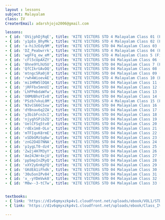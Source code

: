 ```yaml
--- 
layout : lessons 
subject: Malayalam
class: IV
CreaterEmail: adarshjojo2006@gmail.com

lessons: 
- { id: 'OVijphDjRqE', title: 'KITE VICTERS STD 4 Malayalam Class 01 (First Bell-ഫസ്റ്റ് ബെല്‍)' }
- { id: 'y1pEo_BhyMk', title: 'KITE VICTERS STD 4 Malayalam Class 02 (First Bell-ഫസ്റ്റ് ബെല്‍)' }
- { id: 'a-hi3zEdy9M', title: 'KITE VICTERS STD 04 Malayalam Class 03 (First Bell-ഫസ്റ്റ് ബെല്‍)' }
- { id: 'DZ_Peabwrrk', title: 'KITE VICTERS STD 4 Malayalam Class 04 (First Bell-ഫസ്റ്റ് ബെല്‍)' }
- { id: 'wgFFq_ew_eM', title: 'KITE VICTERS STD 4 Malayalam Class 5 (First Bell-ഫസ്റ്റ് ബെല്‍)' }
- { id: 'cFl5cUpAXZY', title: 'KITE VICTERS STD 04 Malayalam Class 06 (First Bell-ഫസ്റ്റ് ബെല്‍)' }
- { id: '8hne9YLhUSU', title: 'KITE VICTERS STD 04 Malayalam Class 7 (First Bell-ഫസ്റ്റ് ബെല്‍)' }
- { id: 'QfCIkrUAvDQ', title: 'KITE VICTERS STD 04 Malayalam Class 08 (First Bell-ഫസ്റ്റ് ബെല്‍)' }
- { id: 'mtngcSRa0j8', title: 'KITE VICTERS STD 04 Malayalam Class 09 (First Bell-ഫസ്റ്റ് ബെല്‍)' }
- { id: 'rwh4WioevAE', title: 'KITE VICTERS STD 4 Malayalam Class 10 (First Bell-ഫസ്റ്റ് ബെല്‍)' }
- { id: 'mi1HRW5lDQA', title: 'KITE VICTERS STD 04 Malayalam Class 11 (First Bell-ഫസ്റ്റ് ബെല്‍)' }
- { id: 'jRFFbx5mnUI', title: 'KITE VICTERS STD 04 Malayalam Class 12 (First Bell-ഫസ്റ്റ് ബെല്‍)' }
- { id: 'LhPPmbdaWfw', title: 'KITE VICTERS STD 04 Malayalam Class 13 (First Bell-ഫസ്റ്റ് ബെല്‍)' }
- { id: 'O0MUBhoYIv8', title: 'KITE VICTERS STD 04 Malayalam Class 14 (First Bell-ഫസ്റ്റ് ബെല്‍)' }
- { id: 'PSzb7vkuL0M', title: 'KITE VICTERS STD 4 Malayalam Class 15 (First Bell-ഫസ്റ്റ് ബെല്‍)' }
- { id: 'N3vCG66CSxw', title: 'KITE VICTERS STD 04 Malayalam Class 16 (First Bell-ഫസ്റ്റ് ബെല്‍)' }
- { id: 'dYBnav6q2ZA', title: 'KITE VICTERS STD 04 Malayalam Class 17 (First Bell-ഫസ്റ്റ് ബെല്‍)' }
- { id: 'y3bibFcn3cI', title: 'KITE VICTERS STD 04 Malayalam Class 18 (First Bell-ഫസ്റ്റ് ബെല്‍)' }
- { id: 'njyghSPibZQ', title: 'KITE VICTERS STD 04 Malayalam Class 19 (First Bell-ഫസ്റ്റ് ബെല്‍)' }
- { id: 'UelCFSq5tv0', title: 'KITE VICTERS STD 04 Malayalam Class 20 (First Bell-ഫസ്റ്റ് ബെല്‍)' }
- { id: 'rdEx1m8-OLo', title: 'KITE VICTERS STD 04 Malayalam Class 21 (First Bell-ഫസ്റ്റ് ബെല്‍)' }
- { id: 'mTFIqvK8rmE', title: 'KITE VICTERS STD 04 Malayalam Class 22 (First Bell-ഫസ്റ്റ് ബെല്‍)' }
- { id: 'xSDbGMzSq6w', title: 'KITE VICTERS STD 04 Malayalam Class 23 (First Bell-ഫസ്റ്റ് ബെല്‍)' }
- { id: 'znG2D4D7NNA', title: 'KITE VICTERS STD 04 Malayalam Class 24 (First Bell-ഫസ്റ്റ് ബെല്‍)' }
- { id: 'p1ygLT0-dz4', title: 'KITE VICTERS STD 04 Malayalam Class 25 (First Bell-ഫസ്റ്റ് ബെല്‍)' }
- { id: 'Zw2j4H7M3yY', title: 'KITE VICTERS STD 04 Malayalam Class 26 (First Bell-ഫസ്റ്റ് ബെല്‍)' }
- { id: 'Ae24JWr4xjU', title: 'KITE VICTERS STD 04 Malayalam Class 27 (First Bell-ഫസ്റ്റ് ബെല്‍)' }
- { id: 'pp5mpInZRyQ', title: 'KITE VICTERS STD 04 Malayalam Class 28 (First Bell-ഫസ്റ്റ് ബെല്‍)' }
- { id: 'xXY2y6nKgYQ', title: 'KITE VICTERS STD 04 Malayalam Class 29 (First Bell-ഫസ്റ്റ് ബെല്‍)' }
- { id: 'GKdEA1iFhdk', title: 'KITE VICTERS STD 04 Malayalam Class 30 (First Bell-ഫസ്റ്റ് ബെല്‍)' }
- { id: '30u5onIPv84', title: 'KITE VICTERS STD 04 Malayalam Class 31 (First Bell-ഫസ്റ്റ് ബെല്‍)' }
- { id: 'x_-yYDmVwk8', title: 'KITE VICTERS STD 04 Malayalam Class 32 (First Bell-ഫസ്റ്റ് ബെല്‍)' }
- { id: 'M8w--3-tCTw', title: 'KITE VICTERS STD 04 Malayalam Class 33 (First Bell-ഫസ്റ്റ് ബെല്‍)' }


textbooks:
- { link: 'https://d1v6qmyxzkp4v1.cloudfront.net/uploads/ebook/VOL1/STD4/KeralaPadavali/KeralaPadavali.pdf', title: 'Malayalam Part -1' , medium: ' ' }
- { link: 'https://d1v6qmyxzkp4v1.cloudfront.net/uploads/ebook/Class_IV/Malayalam%20Reader_Vol_II/1-56.pdf', title: 'Malayalam Part -2' , medium: ' ' }

--- 
```



